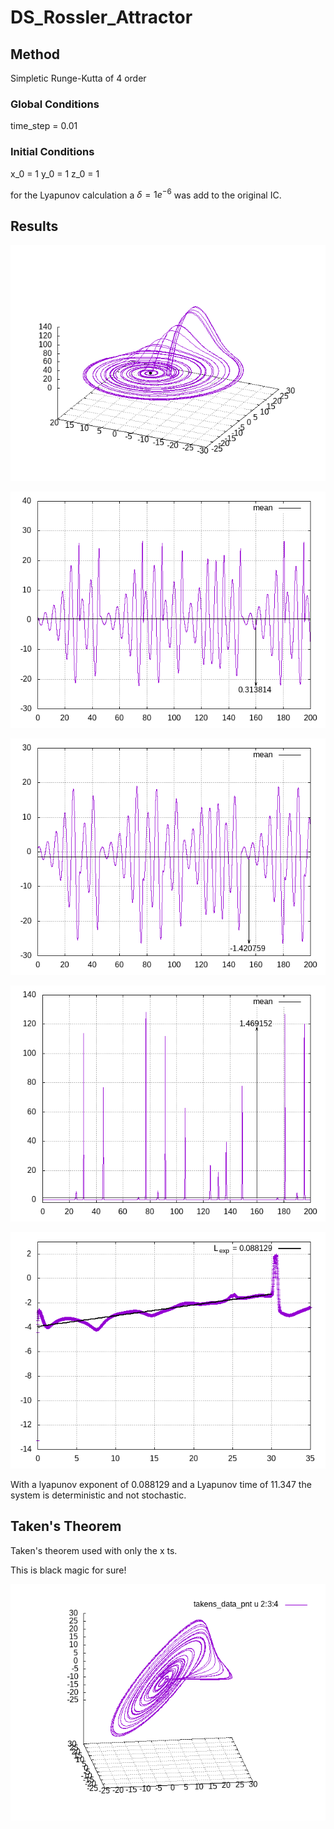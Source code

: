 # DS_Rossler_Attractor

## Method

Simpletic Runge-Kutta of 4 order

### Global Conditions

time_step = 0.01

### Initial Conditions

x_0 = 1
y_0 = 1
z_0 = 1

for the Lyapunov calculation a $\delta=1e^{-6}$ was add to the original IC.

## Results 

![original rossler attractor](https://github.com/gcontesini/DS_Rossler_Attractor/blob/master/rossler_oscilator_attractor.png)

![x ts](https://github.com/gcontesini/DS_Rossler_Attractor/blob/master/rossler_oscilator_x_ts.png)

![y ts](https://github.com/gcontesini/DS_Rossler_Attractor/blob/master/rossler_oscilator_y_ts.png)

![z ts](https://github.com/gcontesini/DS_Rossler_Attractor/blob/master/rossler_oscilator_z_ts.png)

![Lyapunov Exponent](https://github.com/gcontesini/DS_Rossler_Attractor/blob/master/rossler_oscilator_lyapunov_exp.png)

With a lyapunov exponent of 0.088129 and a Lyapunov time of 11.347 the system is deterministic and not stochastic.

## Taken's Theorem

Taken's theorem used with only the x ts.

This is black magic for sure!

![Reconstruction of the rossler attractor based on taken's theorem](https://github.com/gcontesini/DS_Rossler_Attractor/blob/master/rossler_takens_theorem.png)
